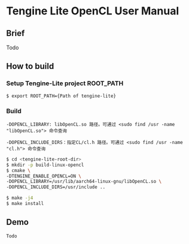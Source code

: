 # Tengine Lite OpenCL User Manual

## Brief

Todo

## How to build

### Setup Tengine-Lite project ROOT_PATH
```
$ export ROOT_PATH={Path of tengine-lite}
```
### Build

`-DOPENCL_LIBRARY: libOpenCL.so 路径。可通过 <sudo find /usr -name "libOpenCL.so"> 命令查询`

`-DOPENCL_INCLUDE_DIRS：指定CL/cl.h 路径。可通过 <sudo find /usr -name "cl.h"> 命令查询`

```bash
$ cd <tengine-lite-root-dir>
$ mkdir -p build-linux-opencl
$ cmake \
-DTENGINE_ENABLE_OPENCL=ON \
-DOPENCL_LIBRARY=/usr/lib/aarch64-linux-gnu/libOpenCL.so \
-DOPENCL_INCLUDE_DIRS=/usr/include ..

$ make -j4
$ make install
```

## Demo

```
Todo
```
